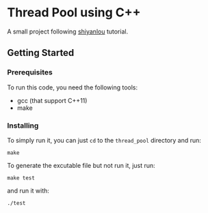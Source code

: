 # Thread Pool using C++
A small project following [shiyanlou]("https://www.shiyanlou.com/courses/565") tutorial.

## Getting Started

### Prerequisites

To run this code, you need the following tools:
- gcc (that support C++11)
- make

### Installing

To simply run it, you can just `cd` to the `thread_pool` directory and run:
```
make
```

To generate the excutable file but not run it, just run:
```
make test
```

and run it with:
```
./test
```
